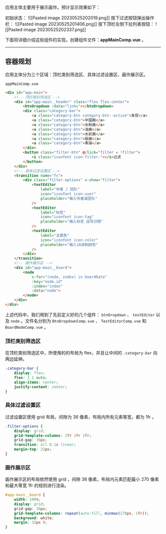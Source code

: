应用主体主要用于展示画作。预计显示效果如下：

初始状态：
![[Pasted image 20230525202019.png]]
按下过滤按钮弹出操作栏：
![[Pasted image 20230525201406.png]]
按下顶栏左侧下拉列表按钮：
![[Pasted image 20230525202337.png]]

下面将详细介绍这些组件的实现。创建组件文件：**appMainComp.vue** 。

---

## 容器规划

应用主体分为三个区域：顶栏类别筛选区、具体过滤设置区、画作展示区。

`appMainComp.vue`
```html
<div id="app-main">
	<!-- 顶栏类别筛选区 -->
	<div id="app-main__header" class="flex flex-center">
		<btnDropdown :data="links"></btnDropdown>
		<div class="category-bar">
			<a class="category-btn category-btn--active">发现</a>
			<a class="category-btn">中国画</a>
			<a class="category-btn">水粉画</a>
			<a class="category-btn">油画</a>
			<a class="category-btn">水彩画</a>
			<a class="category-btn">版画</a>
			<a class="category-btn">素描</a>
		</div>
		<button class="filter-btn" @click="filter = !filter">
			<i class="iconfont icon-filter-"></i>过滤
		</button>
	</div>
	<!-- 具体过滤设置区 -->
	<transition name="fs">
		<div class="filter-options" v-show="filter">
			<textEditor
				label="作者 / 团队"
				icon="iconfont icon-user"
				placeholder="输入作者或团队"
			/>
			<textEditor
				label="标签"
				icon="iconfont icon-tag"
				placeholder="输入标签 逗号分隔"
			/>
			<textEditor
				label="主题色"
				icon="iconfont icon-color"
				placeholder="输入16进制颜色"
			/>
		</div>
	</transition>
	<!-- 画作展示区 -->
	<div id="app-main__board">
		<node
			v-for="(node, index) in boardData"
			:key="node.id"
			:index="index"
			:data="node">
		</node>
	</div>
</div>
```

上述代码中，我们用到了先前定义好的几个组件： `btnDropdown` 、 `textEditor` 以及 `node` 。文件名分别为 `BtnDropdownComp.vue` 、 `TextEditorComp.vue` 和 `BoardNodeComp.vue` 。

### 顶栏类别筛选区

在顶栏类别筛选区中，所使用的的布局为 flex，并且让中间的 `.category-bar` 向两边延伸。

```css
.category-bar {
    display: flex;
    flex: 1 1 auto;
    align-items: center;
    justify-content: center;
}
```

### 具体过滤设置区

过滤设置区使用 grid 布局，间隙为 36 像素，布局内所有元素等宽，都为 1fr 。

```css
.filter-options {
    display: grid;
    grid-template-columns: 1fr 1fr 1fr;
    grid-gap: 36px;
    transition: all 0.1s linear;
    margin-top: 32px;
}
```

### 画作展示区

画作展示区的布局依然使用 grid ，间隙 36 像素，布局内元素匹配最小 270 像素和最大等宽 1fr 的规则进行渲染。

```css
#app-main__board {
    width: 100%;
    display: grid;
    grid-gap: 36px;
    grid-template-columns: repeat(auto-fill, minmax(270px, 1fr));
    background: white;
    margin: 32px 0;
}
```



